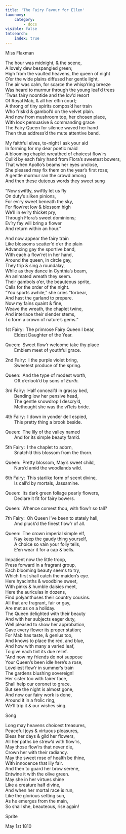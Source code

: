 ```yaml
---
title: 'The Fairy Favour for Ellen'
taxonomy:
    category:
        - docs
visible: false
tntsearch:
    index: true
---
```


<div class="author">Miss Flaxman</div>

The hour was midnight, & the scene,  
A lovely dew bespangled green;  
High from the vaulted heavens, the queen of night  
O’er the wide plains diffused her gentle light,  
The air was calm, for scarce the whisp’ring breeze  
Was heard to murmur through the young leaf’d trees  
’Twas fairy noontide and the lov’d resort  
Of Royal Mab, & all her elfin court;  
A throng of tiny spirits compos’d her train  
Who frisk’d & gambol’d on the velvet plain.  
And now from mushroom top, her chosen place,  
With look persuasive & commanding grace  
The Fairy Queen for silence waved her hand  
Then thus address’d the mute attentive band.  
  
My faithful elves, to-night I ask your aid  
In forming for my dear poetic maid  
A blooming chaplet wreathed of choicest flow’rs  
Cull’d by each fairy hand from Flora’s sweetest bowers,  
That when Apollo’s beams her eyes unclose,  
She pleased may fix them on the year’s first rose;  
A gentle murmur ran the crowd among  
And then these duteous words they sweet sung  
  
“Now swiftly, swiftly let us fly  
On duty’s silken pinions,  
For ev’ry sweet beneath the sky,  
For flow’ret low & blossom high  
We’ll in ev’ry thicket pry,  
Through Flora’s sweet dominions;  
Ev’ry fay will bring a flower  
And return within an hour.”  
  
And now appear the fairy train  
Like blossoms scatter’d o’er the plain  
Advancing gay the sportive band,  
With each a flow’ret in her hand,  
Around the queen, in circle gay,  
They trip & sing a roundalay,  
While as they dance in Cynthia’s beam,  
An animated wreath they seem.  
Their gambols o’er, the beauteous sprite,  
Calls for the order of the night.  
“You sports awhile,” she cries “forbear,  
And hast the garland to prepare.  
Now my fains quaint & fine,  
Weave the wreath, the chaplet twine,  
And interlace their slender stems,  
To form a crown of nature’s gems.”  
    
1st Fairy:&ensp;The primrose Fairy Queen I bear,  
&emsp;&emsp;Eldest Daughter of the Year.  
  
Queen:&ensp;Sweet flow’r welcome take thy place  
&emsp;&emsp;Emblem meet of youthful grace.  
 
2nd Fairy:&ensp;I the purple violet bring,  
&emsp;&emsp;Sweetest produce of the spring.  
  
Queen:&ensp;And the type of modest worth,  
&emsp;&emsp;Oft o’erlook’d by sons of *Earth.*  
 
3rd Fairy:&ensp;Half conceal’d in grassy bed,  
&emsp;&emsp;Bending low her pensive head,  
&emsp;&emsp;The gentle snowdrop I descry’d,  
&emsp;&emsp;Methought she was the vi’lets bride.  
  
4th Fairy:&ensp;I down in yonder dell espied,  
&emsp;&emsp;This pretty thing a brook beside.  
  
Queen:&ensp;The lily of the valley named  
&emsp;&emsp;And for its simple beauty fam’d.  
 
5th Fairy:&ensp;I the chaplet to adorn,  
&emsp;&emsp;Snatch’d this blossom from the thorn.  
  
Queen:&ensp;Pretty blossom, May’s sweet child,  
&emsp;&emsp;Nurs’d amid the woodlands wild.  
  
6th Fairy:&ensp;This starlike form of scent divine,  
&emsp;&emsp;Is call’d by mortals, Jassamine.  
  
Queen:&ensp;Its dark green foliage pearly flowers,  
&emsp;&emsp;Declare it fit for fairy bowers.  
  
Queen:&ensp;Whence comest thou, with flow’r so tall?  
  
7th Fairy:&ensp;Oh Queen I’ve been to stately hall,  
&emsp;&emsp;And pluck’d the finest flow’r of all.  
  
Queen:&ensp;The crown imperial simple elf,  
&emsp;&emsp;Nay keep the gaudy thing yourself,  
&emsp;&emsp;A choice so vain your folly tells,  
&emsp;&emsp;E’en wear it for a cap & bells.  
  
Impatient now the little troop,  
Press forward in a fragrant group,  
Each blooming beauty seems to try,  
Which first shall catch the maiden’s eye.  
Here hyacinths & woodbine sweet,  
With pinks & humble daisies meet,  
Here the auriculas in dozens,  
Find polyanthuses their country cousins.  
All that are fragrant, fair or gay,  
Are met as on a holiday.  
The Queen delighted with their beauty  
And with her subjects eager duty,  
Well pleased to show her approbation,  
Gave every flower its proper station;  
For Mab has taste, & genius too,  
And knows to place the red, and blue,  
And how with many a varied leaf,  
To give each tint its due relief.  
“And now my friends do not suppose  
Your Queen’s been idle here’s a rose,  
Loveliest flow’r in summer’s train  
The gardens blushing sovereign!  
Her sister too with fairer face,  
Shall help our coronet to grace.  
But see the night is almost gone,  
And now our fairy work is done,  
Around it in a frolic ring,  
We’ll trip it & our wishes sing.  
  
<span class="title">Song  </span>
  
Long may heavens choicest treasures,  
Peaceful joys & virtuous pleasures,  
Bless her days & gild her flowers,  
All her paths be strew’d with flow’rs,  
May those flow’rs that never die,  
Crown her with their radiancy.  
May the sweet rose of health be thine,  
With innocence that lily fair.  
And then to guard her brow serene,  
Entwine it with the olive green.  
May she in her virtues shine  
Like a creature half divine,  
And when her mortal race is run,  
Like the glorious setting sun,  
As he emerges from the main,  
So shall she, beauteous, rise again!  
  
Sprite

May 1st 1810
